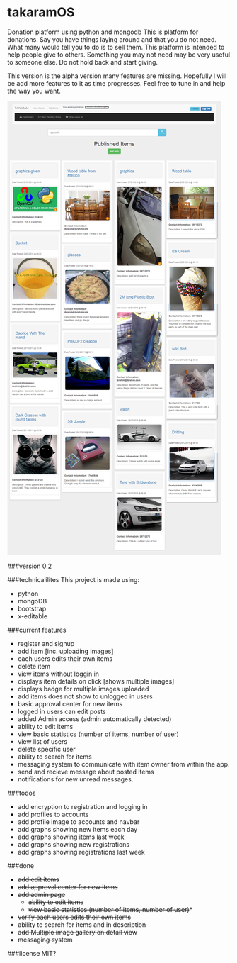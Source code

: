 # takaramOS
Donation platform using python and mongodb
This is platform for donations. Say you have things laying around and that you do not need. What many would tell you to do is to sell them.  This platform is intended to help people give to others. Something you may not need may be very useful to someone else.
Do not hold back and start giving.

This version is the alpha version many features are missing. Hopefully I will be add more features to it as time progresses. Feel free to tune in and help the way you want.

![alt tag](https://github.com/ibininja/takaramOS/blob/master/src/static/assets/takaramOS.png?raw=true)

###version
0.2

###technicalilites
This project is made using:
* python
* mongoDB
* bootstrap
* x-editable

###current features
* register and signup
* add item [inc. uploading images]
* each users edits their own items
* delete item
* view items without loggin in
* displays item details on click [shows multiple images]
* displays badge for multiple images uploaded
* add items does not show to unlogged in users
* basic approval center for new items
* logged in users can edit posts
* added Admin access (admin automatically detected)
 * ability to edit items
 * view basic statistics (number of items, number of user)
 * view list of users
 * delete specific user
* ability to search for items
* messaging system to communicate with item owner from within the app.
 * send and recieve message about posted items
 * notifications for new unread messages.

###todos
* add encryption to registration and logging in
* add profiles to accounts
* add profile image to accounts and navbar
* add graphs showing new items each day
* add graphs showing items last week
* add graphs showing new registrations
* add graphs showing registrations last week

###done
* ~~add edit items~~
* ~~add approval center for new items~~
* ~~add admin page~~
  * ~~ability to edit items~~
  * ~~view basic statistics (number of items, number of user)~~* 
* ~~verify each users edits their own items~~
* ~~ability to search for items and in description~~
* ~~add Multiple image gallery on detail view~~
* ~~messaging system~~

###license
MIT?
